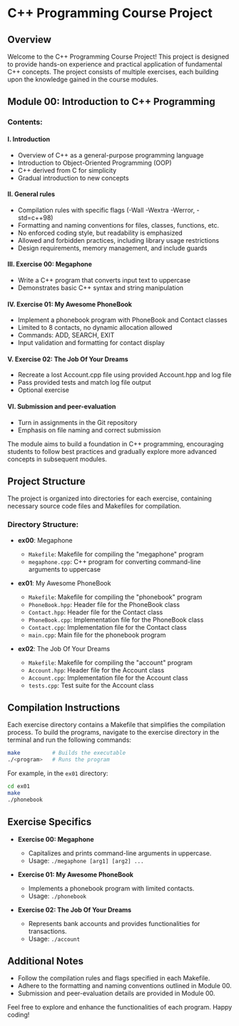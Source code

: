 # C++ Programming Course Project

## Overview

Welcome to the C++ Programming Course Project! This project is designed to provide hands-on experience and practical application of fundamental C++ concepts. The project consists of multiple exercises, each building upon the knowledge gained in the course modules.

## Module 00: Introduction to C++ Programming

### Contents:

#### I. Introduction
   - Overview of C++ as a general-purpose programming language
   - Introduction to Object-Oriented Programming (OOP)
   - C++ derived from C for simplicity
   - Gradual introduction to new concepts

#### II. General rules
   - Compilation rules with specific flags (-Wall -Wextra -Werror, -std=c++98)
   - Formatting and naming conventions for files, classes, functions, etc.
   - No enforced coding style, but readability is emphasized
   - Allowed and forbidden practices, including library usage restrictions
   - Design requirements, memory management, and include guards

#### III. Exercise 00: Megaphone
   - Write a C++ program that converts input text to uppercase
   - Demonstrates basic C++ syntax and string manipulation

#### IV. Exercise 01: My Awesome PhoneBook
   - Implement a phonebook program with PhoneBook and Contact classes
   - Limited to 8 contacts, no dynamic allocation allowed
   - Commands: ADD, SEARCH, EXIT
   - Input validation and formatting for contact display

#### V. Exercise 02: The Job Of Your Dreams
   - Recreate a lost Account.cpp file using provided Account.hpp and log file
   - Pass provided tests and match log file output
   - Optional exercise

#### VI. Submission and peer-evaluation
   - Turn in assignments in the Git repository
   - Emphasis on file naming and correct submission

The module aims to build a foundation in C++ programming, encouraging students to follow best practices and gradually explore more advanced concepts in subsequent modules.

## Project Structure

The project is organized into directories for each exercise, containing necessary source code files and Makefiles for compilation.

### Directory Structure:

- **ex00**: Megaphone
  - `Makefile`: Makefile for compiling the "megaphone" program
  - `megaphone.cpp`: C++ program for converting command-line arguments to uppercase

- **ex01**: My Awesome PhoneBook
  - `Makefile`: Makefile for compiling the "phonebook" program
  - `PhoneBook.hpp`: Header file for the PhoneBook class
  - `Contact.hpp`: Header file for the Contact class
  - `PhoneBook.cpp`: Implementation file for the PhoneBook class
  - `Contact.cpp`: Implementation file for the Contact class
  - `main.cpp`: Main file for the phonebook program

- **ex02**: The Job Of Your Dreams
  - `Makefile`: Makefile for compiling the "account" program
  - `Account.hpp`: Header file for the Account class
  - `Account.cpp`: Implementation file for the Account class
  - `tests.cpp`: Test suite for the Account class

## Compilation Instructions

Each exercise directory contains a Makefile that simplifies the compilation process. To build the programs, navigate to the exercise directory in the terminal and run the following commands:

```bash
make          # Builds the executable
./<program>   # Runs the program
```

For example, in the `ex01` directory:

```bash
cd ex01
make
./phonebook
```

## Exercise Specifics

- **Exercise 00: Megaphone**
  - Capitalizes and prints command-line arguments in uppercase.
  - Usage: `./megaphone [arg1] [arg2] ...`

- **Exercise 01: My Awesome PhoneBook**
  - Implements a phonebook program with limited contacts.
  - Usage: `./phonebook`

- **Exercise 02: The Job Of Your Dreams**
  - Represents bank accounts and provides functionalities for transactions.
  - Usage: `./account`

## Additional Notes

- Follow the compilation rules and flags specified in each Makefile.
- Adhere to the formatting and naming conventions outlined in Module 00.
- Submission and peer-evaluation details are provided in Module 00.

Feel free to explore and enhance the functionalities of each program. Happy coding!
